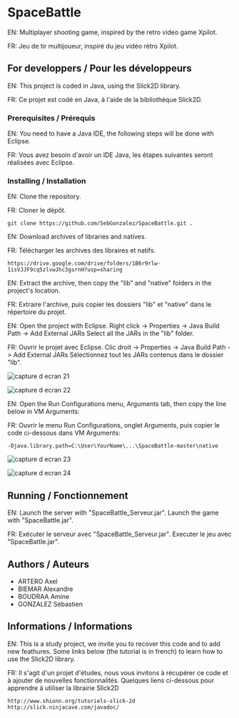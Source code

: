 # SpaceBattle
EN: Multiplayer shooting game, inspired by the retro video game Xpilot.

FR: Jeu de tir multijoueur, inspiré du jeu vidéo rétro Xpilot.

## For developpers / Pour les développeurs
EN: This project is coded in Java, using the Slick2D library.

FR: Ce projet est codé en Java, à l'aide de la bibliothèque Slick2D.

### Prerequisites / Prérequis
EN: You need to have a Java IDE, the following steps will be done with Eclipse.

FR: Vous avez besoin d'avoir un IDE Java, les étapes suivantes seront réalisées avec Eclipse.

### Installing / Installation
EN: Clone the repository.

FR: Cloner le dépôt.

`git clone https://github.com/SebGonzalez/SpaceBattle.git .`

EN: Download archives of libraries and natives.

FR: Télécharger les archives des libraires et natifs.

`https://drive.google.com/drive/folders/1B6r9rlw-1isVJJF9cq5zlvwJhc3gsrnH?usp=sharing`

EN: Extract the archive, then copy the "lib" and "native" folders in the project's location.

FR: Extraire l'archive, puis copier les dossiers "lib" et "native" dans le répertoire du projet.

EN: Open the project with Eclipse. Right click -> Properties -> Java Build Path -> Add External JARs
    Select all the JARs in the "lib" folder.

FR: Ouvrir le projet avec Eclipse. Clic droit -> Properties -> Java Build Path -> Add External JARs
    Sélectionnez tout les JARs contenus dans le dossier "lib".
    
![capture d ecran 21](https://user-images.githubusercontent.com/43208062/47381708-f24e7500-d700-11e8-887a-da26980828c0.png)

![capture d ecran 22](https://user-images.githubusercontent.com/43208062/47382211-0777d380-d702-11e8-9bf0-e155288a9cd7.png)

EN: Open the Run Configurations menu, Arguments tab, then copy the line below in VM Arguments:

FR: Ouvrir le menu Run Configurations, onglet Arguments, puis copier le code ci-dessous dans VM Arguments:

`-Djava.library.path=C:\User\YourName\...\SpaceBattle-master\native`

![capture d ecran 23](https://user-images.githubusercontent.com/43208062/47382281-39893580-d702-11e8-9f33-5a079f6c342c.png)

![capture d ecran 24](https://user-images.githubusercontent.com/43208062/47382349-63daf300-d702-11e8-9b69-4882ea40b7c1.png)

## Running / Fonctionnement

EN: Launch the server with "SpaceBattle_Serveur.jar".
    Launch the game with "SpaceBattle.jar".

FR: Exécuter le serveur avec "SpaceBattle_Serveur.jar".
    Executer le jeu avec "SpaceBattle.jar".
    
## Authors / Auteurs
* ARTERO Axel
* BIEMAR Alexandre
* BOUDRAA Amine
* GONZALEZ Sébastien

## Informations / Informations
EN: This is a study project, we invite you to recover this code and to add new feathures.
    Some links below (the tutorial is in french) to learn how to use the Slick2D library.

FR: Il s'agit d'un projet d'études, nous vous invitons à récupérer ce code et à ajouter de nouvelles fonctionnalités.
    Quelques liens ci-dessous pour apprendre à utiliser la librairie Slick2D
    
`http://www.shionn.org/tutoriels-slick-2d
http://slick.ninjacave.com/javadoc/`

